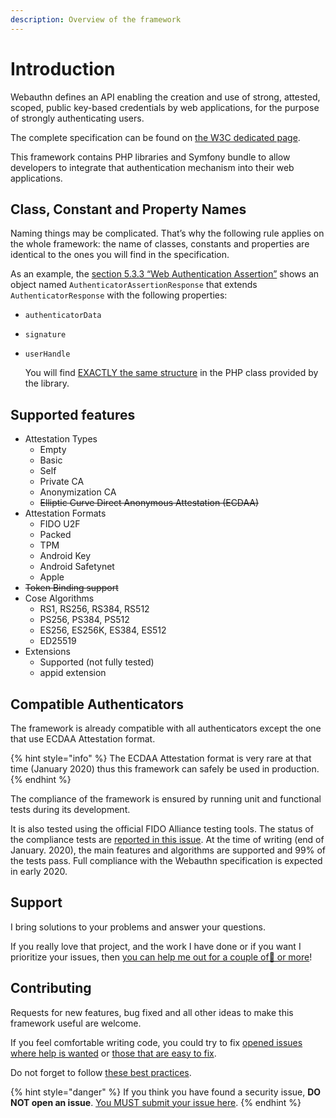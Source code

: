 ```yaml
---
description: Overview of the framework
---
```


# Introduction

Webauthn defines an API enabling the creation and use of strong, attested, scoped, public key-based credentials by web applications, for the purpose of strongly authenticating users.

The complete specification can be found on [the W3C dedicated page](https://www.w3.org/TR/webauthn/).

This framework contains PHP libraries and Symfony bundle to allow developers to integrate that authentication mechanism into their web applications.

## Class, Constant and Property Names

Naming things may be complicated. That’s why the following rule applies on the whole framework: the name of classes, constants and properties are identical to the ones you will find in the specification.

As an example, the [section 5.3.3 “Web Authentication Assertion”](https://www.w3.org/TR/webauthn/#iface-authenticatorassertionresponse) shows an object named `AuthenticatorAssertionResponse` that extends `AuthenticatorResponse` with the following properties:

* `authenticatorData`
* `signature`
* `userHandle`

  You will find [EXACTLY the same structure](https://github.com/web-auth/webauthn-framework/blob/v3.0/src/webauthn/src/AuthenticatorAssertionResponse.php#L21) in the PHP class provided by the library.

## Supported features

* Attestation Types
  * Empty
  * Basic
  * Self
  * Private CA
  * Anonymization CA
  * ~~Elliptic Curve Direct Anonymous Attestation \(ECDAA\)~~
* Attestation Formats
  * FIDO U2F
  * Packed
  * TPM
  * Android Key
  * Android Safetynet
  * Apple
* ~~Token Binding support~~
* Cose Algorithms
  * RS1, RS256, RS384, RS512
  * PS256, PS384, PS512
  * ES256, ES256K, ES384, ES512
  * ED25519
* Extensions
  * Supported \(not fully tested\)
  * appid extension

## Compatible Authenticators

The framework is already compatible with all authenticators except the one that use ECDAA Attestation format.

{% hint style="info" %}
The ECDAA Attestation format is very rare at that time \(January 2020\) thus this framework can safely be used in production.
{% endhint %}

The compliance of the framework is ensured by running unit and functional tests during its development.

It is also tested using the official FIDO Alliance testing tools. The status of the compliance tests are [reported in this issue](https://github.com/web-auth/webauthn-framework/issues/67). At the time of writing \(end of January. 2020\), the main features and algorithms are supported and 99% of the tests pass. Full compliance with the Webauthn specification is expected in early 2020.

## Support

I bring solutions to your problems and answer your questions.

If you really love that project, and the work I have done or if you want I prioritize your issues, then [you can help me out for a couple of🍻 or more](https://github.com/sponsors/Spomky)!

## Contributing

Requests for new features, bug fixed and all other ideas to make this framework useful are welcome.

If you feel comfortable writing code, you could try to fix [opened issues where help is wanted](https://github.com/web-auth/webauthn-framework/issues?q=label%3A%22help+wanted%22) or [those that are easy to fix](https://github.com/web-auth/webauthn-framework/labels/easy-pick).

Do not forget to follow [these best practices](contributing.md).

{% hint style="danger" %}
If you think you have found a security issue, **DO NOT open an issue**. [You MUST submit your issue here](https://gitter.im/Spomky/).
{% endhint %}

